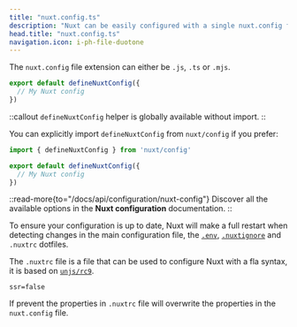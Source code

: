 ```yaml
---
title: "nuxt.config.ts"
description: "Nuxt can be easily configured with a single nuxt.config file."
head.title: "nuxt.config.ts"
navigation.icon: i-ph-file-duotone
---
```


The `nuxt.config` file extension can either be `.js`, `.ts` or `.mjs`.

```ts [nuxt.config.ts]
export default defineNuxtConfig({
  // My Nuxt config
})
```


::callout
`defineNuxtConfig` helper is globally available without import.
::

You can explicitly import `defineNuxtConfig` from `nuxt/config` if you prefer:

```ts [nuxt.config.ts]
import { defineNuxtConfig } from 'nuxt/config'

export default defineNuxtConfig({
  // My Nuxt config
})
```

::read-more{to="/docs/api/configuration/nuxt-config"}
Discover all the available options in the **Nuxt configuration** documentation.
::

To ensure your configuration is up to date, Nuxt will make a full restart when detecting changes in the main configuration file, the [`.env`](/docs/guide/directory-structure/env), [`.nuxtignore`](/docs/guide/directory-structure/nuxtignore) and `.nuxtrc` dotfiles.


The `.nuxtrc` file is a file that can be used to configure Nuxt with a fla syntax, it is based on [`unjs/rc9`](https://github.com/unjs/rc9).

``` [.nuxtrc]
ssr=false
```

If prevent the properties in `.nuxtrc` file will overwrite the properties in the `nuxt.config` file.
